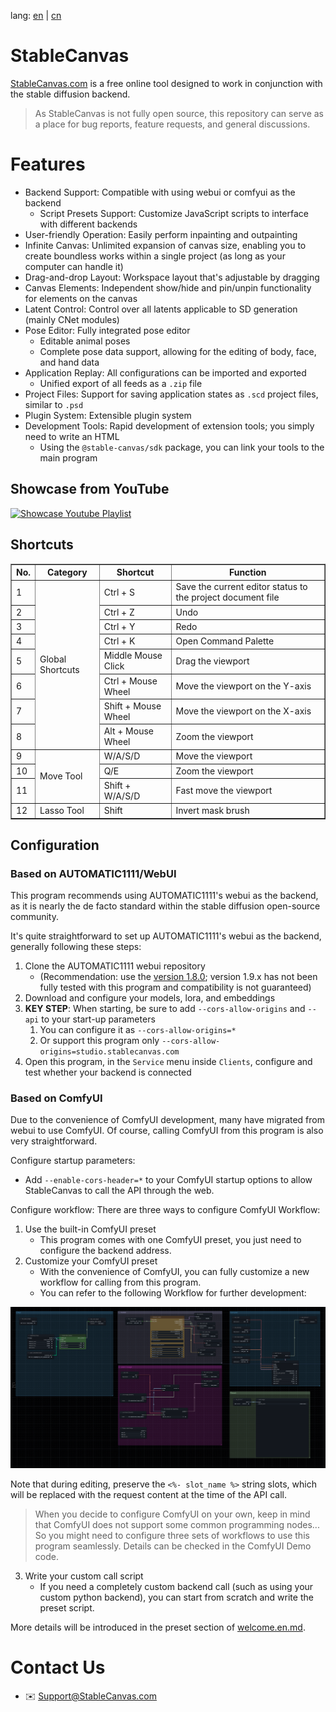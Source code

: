 lang: [en](./README.md) | [cn](./readme.cn.md)

# StableCanvas
[StableCanvas.com](https://stablecanvas.com) is a free online tool designed to work in conjunction with the stable diffusion backend.

> As StableCanvas is not fully open source, this repository can serve as a place for bug reports, feature requests, and general discussions.

# Features

- Backend Support: Compatible with using webui or comfyui as the backend
  - Script Presets Support: Customize JavaScript scripts to interface with different backends
- User-friendly Operation: Easily perform inpainting and outpainting
- Infinite Canvas: Unlimited expansion of canvas size, enabling you to create boundless works within a single project (as long as your computer can handle it)
- Drag-and-drop Layout: Workspace layout that's adjustable by dragging
- Canvas Elements: Independent show/hide and pin/unpin functionality for elements on the canvas
- Latent Control: Control over all latents applicable to SD generation (mainly CNet modules)
- Pose Editor: Fully integrated pose editor
  - Editable animal poses
  - Complete pose data support, allowing for the editing of body, face, and hand data
- Application Replay: All configurations can be imported and exported
  - Unified export of all feeds as a `.zip` file
- Project Files: Support for saving application states as `.scd` project files, similar to `.psd`
- Plugin System: Extensible plugin system
- Development Tools: Rapid development of extension tools; you simply need to write an HTML
  - Using the `@stable-canvas/sdk` package, you can link your tools to the main program

##   Showcase from YouTube

[![Showcase Youtube Playlist](http://img.youtube.com/vi/lnhcBCJ_NhM/0.jpg)](https://www.youtube.com/watch?v=lnhcBCJ_NhM&list=PLNaPKZgVE2TxkO2rc7mvXCNuTLS-uxQ6j "Showcase Youtube Playlist")

## Shortcuts

<!--
Global Shortcuts
- Ctrl + S: Save current editor status to project document file
- Ctrl + Z: Undo
- Ctrl + Y: Redo
- Ctrl + K: Open Command Palette
- Middle Mouse Click: Drag the viewport
- Ctrl + Mouse Wheel: Move the viewport on the Y-axis
- Shift + Mouse Wheel: Move the viewport on the X-axis
- Alt + Mouse Wheel: Zoom the viewport (scale)

Move Tool Shortcuts
- WASD: Move the viewport
- QE: Zoom the viewport
- Shift + WASD: Fast move the viewport

Lasso Tool Shortcuts
- Shift: Invert mask brush
-->

<table border="1">
  <tr>
    <th>No.</th>
    <th>Category</th>
    <th>Shortcut</th>
    <th>Function</th>
  </tr>
  <tr>
    <td>1</td>
    <td rowspan="8">Global Shortcuts</td>
    <td>Ctrl + S</td>
    <td>Save the current editor status to the project document file</td>
  </tr>
  <tr>
    <td>2</td>
    <td>Ctrl + Z</td>
    <td>Undo</td>
  </tr>
  <tr>
    <td>3</td>
    <td>Ctrl + Y</td>
    <td>Redo</td>
  </tr>
  <tr>
    <td>4</td>
    <td>Ctrl + K</td>
    <td>Open Command Palette</td>
  </tr>
  <tr>
    <td>5</td>
    <td>Middle Mouse Click</td>
    <td>Drag the viewport</td>
  </tr>
  <tr>
    <td>6</td>
    <td>Ctrl + Mouse Wheel</td>
    <td>Move the viewport on the Y-axis</td>
  </tr>
  <tr>
    <td>7</td>
    <td>Shift + Mouse Wheel</td>
    <td>Move the viewport on the X-axis</td>
  </tr>
  <tr>
    <td>8</td>
    <td>Alt + Mouse Wheel</td>
    <td>Zoom the viewport</td>
  </tr>
  <tr>
    <td>9</td>
    <td rowspan="3">Move Tool</td>
    <td>W/A/S/D</td>
    <td>Move the viewport</td>
  </tr>
  <tr>
    <td>10</td>
    <td>Q/E</td>
    <td>Zoom the viewport</td>
  </tr>
  <tr>
    <td>11</td>
    <td>Shift + W/A/S/D</td>
    <td>Fast move the viewport</td>
  </tr>
  <tr>
    <td>12</td>
    <td rowspan="1">Lasso Tool</td>
    <td>Shift</td>
    <td>Invert mask brush</td>
  </tr>
</table>

## Configuration

### Based on AUTOMATIC1111/WebUI

This program recommends using AUTOMATIC1111's webui as the backend, as it is nearly the de facto standard within the stable diffusion open-source community.

It's quite straightforward to set up AUTOMATIC1111's webui as the backend, generally following these steps:

1. Clone the AUTOMATIC1111 webui repository
   - (Recommendation: use the [version 1.8.0](https://github.com/AUTOMATIC1111/stable-diffusion-webui/releases/tag/v1.8.0); version 1.9.x has not been fully tested with this program and compatibility is not guaranteed)
2. Download and configure your models, lora, and embeddings
3. **KEY STEP**: When starting, be sure to add `--cors-allow-origins` and `--api` to your start-up parameters
   1. You can configure it as `--cors-allow-origins=*`
   2. Or support this program only `--cors-allow-origins=studio.stablecanvas.com`
4. Open this program, in the `Service` menu inside `Clients`, configure and test whether your backend is connected

### Based on ComfyUI

Due to the convenience of ComfyUI development, many have migrated from webui to use ComfyUI. Of course, calling ComfyUI from this program is also very straightforward.

Configure startup parameters:
- Add `--enable-cors-header=*` to your ComfyUI startup options to allow StableCanvas to call the API through the web.

Configure workflow:
There are three ways to configure ComfyUI Workflow:

1. Use the built-in ComfyUI preset
   - This program comes with one ComfyUI preset, you just need to configure the backend address.
2. Customize your ComfyUI preset
   - With the convenience of ComfyUI, you can fully customize a new workflow for calling from this program.
   - You can refer to the following Workflow for further development:

![workflow](./workflows/workflow.png)

Note that during editing, preserve the `<%- slot_name %>` string slots, which will be replaced with the request content at the time of the API call.

> When you decide to configure ComfyUI on your own, keep in mind that ComfyUI does not support some common programming nodes... So you might need to configure three sets of workflows to use this program seamlessly. Details can be checked in the ComfyUI Demo code.

3. Write your custom call script
   - If you need a completely custom backend call (such as using your custom python backend), you can start from scratch and write the preset script.

More details will be introduced in the preset section of [welcome.en.md](./welcome.en.md).

# Contact Us
- :envelope: Support@StableCanvas.com